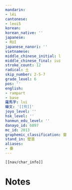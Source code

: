 ```yaml
---
mandarin:
- lěi
cantonese:
- leoi5
korean:
korean_native: ''
japanese:
- RUI
japanese_nanori: ''
vietnamese:
middle_chinese_initial: l
middle_chinese_final: iuɪ
stroke_count: 12
radical: 土
skip_number: 2-5-7
grade_level: 6
pos: ''
english:
- rampart
- base
羅馬字: lui
韓文: '[[뤼]]'
joyo_level: ''
hsk_level: ''
hanmun_edu_level: ''
danayo_id: 6097
mc_id: 2013
graphemic_classification: 雷
stand_in: 壁塁
aliases:
- 壘
---
```

```meta-bind-embed
[[nav/char_info]]
```

# Notes
